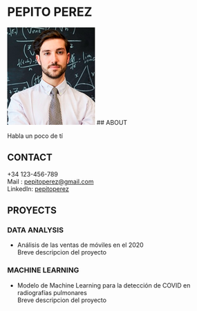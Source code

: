 # PEPITO PEREZ

<img src="img/pepito.png">
## ABOUT

Habla un poco de tí

## CONTACT

+34 123-456-789 <br>
Mail : pepitoperez@gmail.com <br>
LinkedIn: [pepitoperez](www.linkedin.es)

## PROYECTS

### DATA ANALYSIS
  * Análisis de las ventas de móviles en el 2020 <br>
  Breve descripcion del proyecto

### MACHINE LEARNING
  * Modelo de Machine Learning para la detección de COVID en radiografías pulmonares <br>
  Breve descripcion del proyecto



